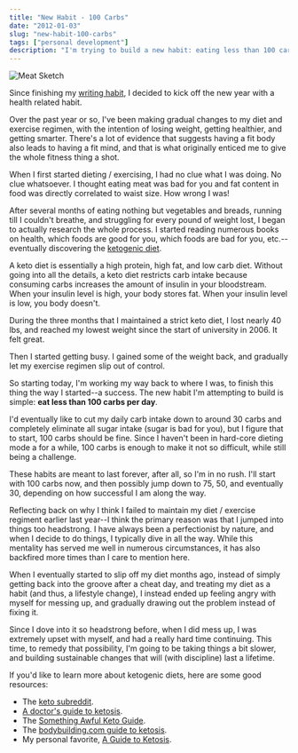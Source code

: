 ```yaml
---
title: "New Habit - 100 Carbs"
date: "2012-01-03"
slug: "new-habit-100-carbs"
tags: ["personal development"]
description: "I'm trying to build a new habit: eating less than 100 carbs per day."
---
```



![Meat Sketch][]


Since finishing my [writing habit][], I decided to kick off the new year with a
health related habit.

Over the past year or so, I've been making gradual changes to my diet and
exercise regimen, with the intention of losing weight, getting healthier, and
getting smarter.  There's a lot of evidence that suggests having a fit body
also leads to having a fit mind, and that is what originally enticed me to give
the whole fitness thing a shot.

When I first started dieting / exercising, I had no clue what I was doing.  No
clue whatsoever.  I thought eating meat was bad for you and fat content in food
was directly correlated to waist size.  How wrong I was!

After several months of eating nothing but vegetables and breads, running till
I couldn't breathe, and struggling for every pound of weight lost, I began to
actually research the whole process.  I started reading numerous books on
health, which foods are good for you, which foods are bad for you, etc.--
eventually discovering the [ketogenic diet][].

A keto diet is essentially a high protein, high fat, and low carb diet.
Without going into all the details, a keto diet restricts carb intake because
consuming carbs increases the amount of insulin in your bloodstream.  When your
insulin level is high, your body stores fat.  When your insulin level is low,
you body doesn't.

During the three months that I maintained a strict keto diet, I lost nearly 40
lbs, and reached my lowest weight since the start of university in 2006.  It
felt great.

Then I started getting busy.  I gained some of the weight back, and gradually
let my exercise regimen slip out of control.

So starting today, I'm working my way back to where I was, to finish this thing
the way I started--a success.  The new habit I'm attempting to build is simple:
**eat less than 100 carbs per day**.

I'd eventually like to cut my daily carb intake down to around 30 carbs and
completely eliminate all sugar intake (sugar is bad for you), but I figure that
to start, 100 carbs should be fine.  Since I haven't been in hard-core dieting
mode a for a while, 100 carbs is enough to make it not so difficult, while
still being a challenge.

These habits are meant to last forever, after all, so I'm in no rush.  I'll
start with 100 carbs now, and then possibly jump down to 75, 50, and eventually
30, depending on how successful I am along the way.

Reflecting back on why I think I failed to maintain my diet / exercise regiment
earlier last year--I think the primary reason was that I jumped into things too
headstrong.  I have always been a perfectionist by nature, and when I decide to
do things, I typically dive in all the way.  While this mentality has served me
well in numerous circumstances, it has also backfired more times than I care to
mention here.

When I eventually started to slip off my diet months ago, instead of simply
getting back into the groove after a cheat day, and treating my diet as a habit
(and thus, a lifestyle change), I instead ended up feeling angry with myself
for messing up, and gradually drawing out the problem instead of fixing it.

Since I dove into it so headstrong before, when I did mess up, I was extremely
upset with myself, and had a really hard time continuing.  This time, to remedy
that possibility, I'm going to be taking things a bit slower, and building
sustainable changes that will (with discipline) last a lifetime.

If you'd like to learn more about ketogenic diets, here are some good resources:

-   The [keto subreddit][].
-   [A doctor's guide to ketosis][].
-   The [Something Awful Keto Guide][].
-   The [bodybuilding.com guide to ketosis][].
-   My personal favorite, [A Guide to Ketosis][].


  [Meat Sketch]: {filename}/images/2012/meat-sketch.png "Meat Sketch"
  [writing habit]: {filename}/articles/2012/writing-habit-complete.md "Writing Habit Complete"
  [ketogenic diet]: http://en.wikipedia.org/wiki/Ketogenic_diet "Ketogenic Diet Wiki"
  [keto subreddit]: http://www.reddit.com/r/keto "Keto Reddit"
  [A doctor's guide to ketosis]: http://www.dietdoctor.com/lchf "A Doctor's Guide to Ketosis."
  [Something Awful Keto Guide]: http://lowcarbplate.com/tlcm/ "Something Awful Keto Guide"
  [bodybuilding.com guide to ketosis]: http://www.bodybuilding.com/fun/keto.htm "Bodybuilding + Ketosis"
  [A Guide to Ketosis]: http://forum.bodybuilding.com/showthread.php?t=132598293 "A Guide to Ketosis"
